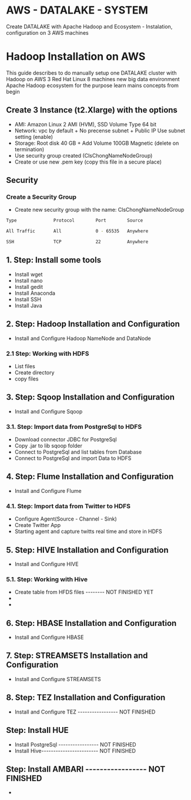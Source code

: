 # AWS - DATALAKE - SYSTEM
Create DATALAKE with Apache Hadoop and Ecosystem - Instalation, configuration on 3 AWS machines


# Hadoop Installation on AWS
This guide describes to do manually setup one DATALAKE cluster with Hadoop on AWS 3 Red Hat Linux 8 machines new big data environment Apache Hadoop ecosystem for the purpose learn mains concepts from begin 


## Create 3 Instance (t2.Xlarge) with the options
* AMI: Amazon Linux 2 AMI (HVM), SSD Volume Type 64 bit
* Network: vpc by default + No precense subnet + Public IP Use subnet  setting (enable)
* Storage: Root disk 40 GB + Add Volume 100GB Magnetic (delete on termination)
* Use security group created (ClsChongNameNodeGroup)
* Create or use new .pem key (copy this file in a secure place)

## Security

### Create a Security Group

* Create new security group with the name: ClsChongNameNodeGroup
```bash
Type              Protocol        Port        Source

All Traffic       All             0 - 65535   Anywhere   

SSH               TCP             22          Anywhere
```

## 1. Step: Install some tools
  * Install wget
  * Install nano
  * Install gedit
  * Install Anaconda
  * Install SSH
  * Install Java

## 2. Step: Hadoop Installation and Configuration
  * Install and Configure Hadoop NameNode and DataNode 
  
  
### 2.1 Step: Working with HDFS
  * List files 
  * Create directory
  * copy files 
  
  
## 3. Step: Sqoop Installation and Configuration
  * Install and Configure Sqoop


### 3.1. Step: Import data from PostgreSql to HDFS
  * Download connector JDBC for PostgreSql        
  * Copy .jar to lib sqoop folder  
  * Connect to PostgreSql and list tables from Database 
  * Connect to PostgreSql and import Data to HDFS 
 
 
## 4. Step: Flume Installation and Configuration
  * Install and Configure Flume


### 4.1. Step: Import data from Twitter to HDFS
  *  Configure Agent(Source - Channel - Sink)
  *  Create Twitter App
  *  Starting agent and capture twitts real time and store in HDFS
 
 
## 5. Step: HIVE Installation and Configuration
  * Install and Configure HIVE
      
### 5.1. Step: Working with Hive
  *  Create table from HFDS files -------- NOT FINISHED YET
  *  
  *  
  
## 6. Step: HBASE Installation and Configuration
  * Install and Configure HBASE
        
        
## 7. Step: STREAMSETS Installation and Configuration
  * Install and Configure STREAMSETS
  
  
## 8. Step: TEZ Installation and Configuration
  * Install and Configure TEZ ----------------- NOT FINISHED
   
   
## Step: Install HUE
  * Install PostgreSql ----------------- NOT FINISHED
  * Install Hive------------------------ NOT FINISHED
 
 
## Step: Install AMBARI ----------------- NOT FINISHED
  * 
  
 

